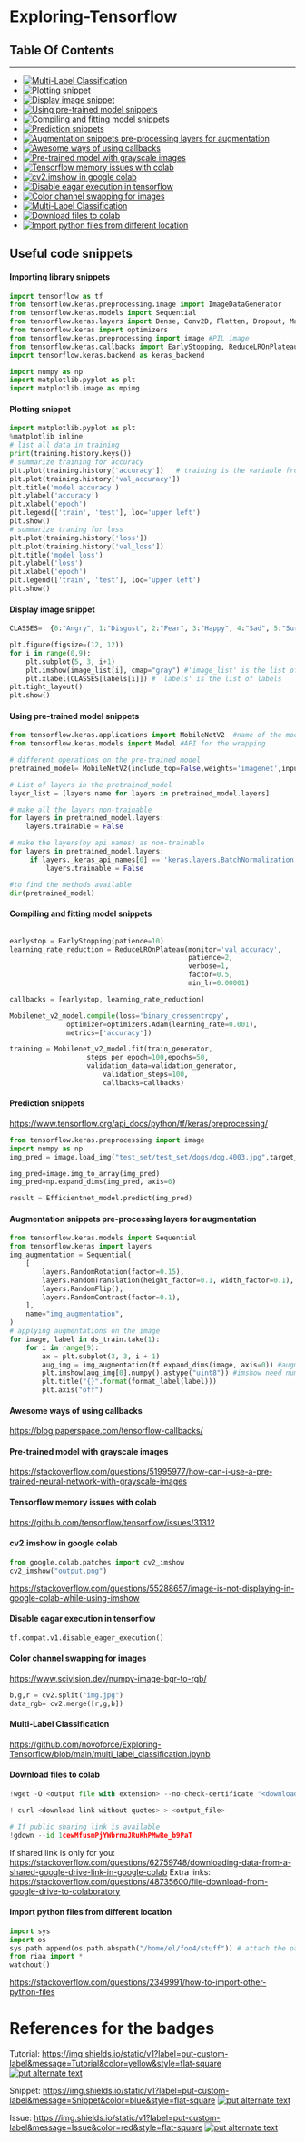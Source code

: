 # Exploring-Tensorflow

## Table Of Contents
---------------------
- <a href='https://github.com/novoforce/Exploring-Tensorflow#importing-library-snippets' target='_blank'><img src='https://img.shields.io/static/v1?label=Importing%20library&message=Snippet&color=blue&style=flat-square' border='0' alt='Multi-Label Classification'/></a>
- <a href='https://github.com/novoforce/Exploring-Tensorflow#plotting-snippet' target='_blank'><img src='https://img.shields.io/static/v1?label=Plotting%20snippet&message=Snippet&color=blue&style=flat-square' border='0' alt='Plotting snippet'/></a>
- <a href='https://github.com/novoforce/Exploring-Tensorflow#Display-image-snippet' target='_blank'><img src='https://img.shields.io/static/v1?label=Display%20image%20snippet&message=Snippet&color=blue&style=flat-square' border='0' alt='Display image snippet'/></a>
- <a href='https://github.com/novoforce/Exploring-Tensorflow#Using-pre-trained-model-snippets' target='_blank'><img src='https://img.shields.io/static/v1?label=Using%20pre-trained%20model%20snippets&message=Snippet&color=blue&style=flat-square' border='0' alt='Using pre-trained model snippets'/></a>
- <a href='https://github.com/novoforce/Exploring-Tensorflow#Compiling-and-fitting-model-snippets' target='_blank'><img src='https://img.shields.io/static/v1?label=Compiling%20and%20fitting%20model%20snippets&message=Snippet&color=blue&style=flat-square' border='0' alt='Compiling and fitting model snippets'/></a>
- <a href='https://github.com/novoforce/Exploring-Tensorflow#Prediction-snippets' target='_blank'><img src='https://img.shields.io/static/v1?label=Prediction%20snippets&message=Snippet&color=blue&style=flat-square' border='0' alt='Prediction snippets'/></a>
- <a href='https://github.com/novoforce/Exploring-Tensorflow#Augmentation-snippets-pre-processing-layers-for-augmentation' target='_blank'><img src='https://img.shields.io/static/v1?label=Augmentation%20snippets%20pre-processing%20layers%20for%20augmentation&message=Snippet&color=blue&style=flat-square' border='0' alt='Augmentation snippets pre-processing layers for augmentation'/></a>
- <a href='https://github.com/novoforce/Exploring-Tensorflow/blob/main/README.md#Awesome-ways-of-using-callbacks' target='_blank'><img src='https://img.shields.io/static/v1?label=Awesome%20ways%20of%20using%20callbacks&message=Tutorial&color=yellow&style=flat-square' border='0' alt='Awesome ways of using callbacks'/></a>
- <a href='https://github.com/novoforce/Exploring-Tensorflow/blob/main/README.md#Pre-trained-model-with-grayscale-images' target='_blank'><img src='https://img.shields.io/static/v1?label=Pre-trained%20model%20with%20grayscale%20images&message=Tutorial&color=yellow&style=flat-square' border='0' alt='Pre-trained model with grayscale images'/></a>
- <a href='https://github.com/novoforce/Exploring-Tensorflow/blob/main/README.md#Tensorflow-memory-issues-with-colab' target='_blank'><img src='https://img.shields.io/static/v1?label=Tensorflow%20memory%20issues%20with%20colab&message=Issue&color=red&style=flat-square' border='0' alt='Tensorflow memory issues with colab'/></a>
- <a href='https://github.com/novoforce/Exploring-Tensorflow/blob/main/README.md#cv2imshow-in-google-colab' target='_blank'><img src='https://img.shields.io/static/v1?label=cv2imshow%20in%20google%20colab&message=Issue&color=red&style=flat-square' border='0' alt='cv2.imshow in google colab'/></a>
- <a href='https://github.com/novoforce/Exploring-Tensorflow#Disable-eagar-execution-in-tensorflow' target='_blank'><img src='https://img.shields.io/static/v1?label=Disable%20eagar%20execution%20in%20tensorflow&message=Snippet&color=blue&style=flat-square' border='0' alt='Disable eagar execution in tensorflow'/></a>
- <a href='https://github.com/novoforce/Exploring-Tensorflow/blob/main/README.md#Color-channel-swapping-for-images' target='_blank'><img src='https://img.shields.io/static/v1?label=Color%20channel%20swapping%20for%20images&message=Tutorial&color=yellow&style=flat-square' border='0' alt='Color channel swapping for images'/></a>
- <a href='https://github.com/novoforce/Exploring-Tensorflow/blob/main/README.md#multi-label-classification' target='_blank'><img src='https://img.shields.io/static/v1?label=Multi-Label%20Classification&message=Tutorial&color=yellow&style=flat-square' border='0' alt='Multi-Label Classification'/></a>
- <a href='https://github.com/novoforce/Exploring-Tensorflow#Download-files-to-colab' target='_blank'><img src='https://img.shields.io/static/v1?label=Download%20files%20to%20colab&message=Snippet&color=blue&style=flat-square' border='0' alt='Download files to colab'/></a>
- <a href='https://github.com/novoforce/Exploring-Tensorflow#Import-python-files-from-different-location' target='_blank'><img src='https://img.shields.io/static/v1?label=Import%20python%20files%20from%20different%20location&message=Snippet&color=blue&style=flat-square' border='0' alt='Import python files from different location'/></a>

## Useful code snippets

#### Importing library snippets

```python
import tensorflow as tf
from tensorflow.keras.preprocessing.image import ImageDataGenerator 
from tensorflow.keras.models import Sequential
from tensorflow.keras.layers import Dense, Conv2D, Flatten, Dropout, MaxPooling2D, Activation,GlobalMaxPooling2D,GlobalAveragePooling2D,BatchNormalization
from tensorflow.keras import optimizers
from tensorflow.keras.preprocessing import image #PIL image
from tensorflow.keras.callbacks import EarlyStopping, ReduceLROnPlateau
import tensorflow.keras.backend as keras_backend

import numpy as np
import matplotlib.pyplot as plt
import matplotlib.image as mpimg

```

#### Plotting snippet
```python
import matplotlib.pyplot as plt
%matplotlib inline
# list all data in training
print(training.history.keys())
# summarize training for accuracy
plt.plot(training.history['accuracy'])   # training is the variable from the fit method
plt.plot(training.history['val_accuracy'])
plt.title('model accuracy')
plt.ylabel('accuracy')
plt.xlabel('epoch')
plt.legend(['train', 'test'], loc='upper left')
plt.show()
# summarize traning for loss
plt.plot(training.history['loss'])
plt.plot(training.history['val_loss'])
plt.title('model loss')
plt.ylabel('loss')
plt.xlabel('epoch')
plt.legend(['train', 'test'], loc='upper left')
plt.show()
```
#### Display image snippet
```python
CLASSES=  {0:"Angry", 1:"Disgust", 2:"Fear", 3:"Happy", 4:"Sad", 5:"Surprise", 6:"Neutral"}

plt.figure(figsize=(12, 12))
for i in range(0,9):
    plt.subplot(5, 3, i+1)
    plt.imshow(image_list[i], cmap="gray") #'image_list' is the list of images
    plt.xlabel(CLASSES[labels[i]]) # 'labels' is the list of labels
plt.tight_layout()
plt.show()
```

#### Using pre-trained model snippets
```python
from tensorflow.keras.applications import MobileNetV2  #name of the model to be used
from tensorflow.keras.models import Model #API for the wrapping

# different operations on the pre-trained model
pretrained_model= MobileNetV2(include_top=False,weights='imagenet',input_shape=input_shape)

# List of layers in the pretrained_model
layer_list = [layers.name for layers in pretrained_model.layers]

# make all the layers non-trainable
for layers in pretrained_model.layers:
    layers.trainable = False

# make the layers(by api names) as non-trainable 
for layers in pretrained_model.layers:
     if layers._keras_api_names[0] == 'keras.layers.BatchNormalization':
         layers.trainable = False

#to find the methods available
dir(pretrained_model)

```

#### Compiling and fitting model snippets
```python

earlystop = EarlyStopping(patience=10)
learning_rate_reduction = ReduceLROnPlateau(monitor='val_accuracy', 
                                            patience=2, 
                                            verbose=1, 
                                            factor=0.5, 
                                            min_lr=0.00001)

callbacks = [earlystop, learning_rate_reduction]

Mobilenet_v2_model.compile(loss='binary_crossentropy',
              optimizer=optimizers.Adam(learning_rate=0.001),
              metrics=['accuracy'])

training = Mobilenet_v2_model.fit(train_generator,
                   steps_per_epoch=100,epochs=50,
                   validation_data=validation_generator,
                       validation_steps=100,
                       callbacks=callbacks)
```

#### Prediction snippets
https://www.tensorflow.org/api_docs/python/tf/keras/preprocessing/
```python
from tensorflow.keras.preprocessing import image
import numpy as np
img_pred = image.load_img("test_set/test_set/dogs/dog.4003.jpg",target_size=(150,150))

img_pred=image.img_to_array(img_pred)
img_pred=np.expand_dims(img_pred, axis=0)

result = Efficientnet_model.predict(img_pred)
```

#### Augmentation snippets pre-processing layers for augmentation
```python
from tensorflow.keras.models import Sequential
from tensorflow.keras import layers
img_augmentation = Sequential(
    [
        layers.RandomRotation(factor=0.15),
        layers.RandomTranslation(height_factor=0.1, width_factor=0.1),
        layers.RandomFlip(),
        layers.RandomContrast(factor=0.1),
    ],
    name="img_augmentation",
)
# applying augmentations on the image
for image, label in ds_train.take(1):
    for i in range(9):
        ax = plt.subplot(3, 3, i + 1)
        aug_img = img_augmentation(tf.expand_dims(image, axis=0)) #augmentation sequential layer
        plt.imshow(aug_img[0].numpy().astype("uint8")) #imshow need numpy array with 'unsigned-int8' precision
        plt.title("{}".format(format_label(label)))
        plt.axis("off")
```

#### Awesome ways of using callbacks
https://blog.paperspace.com/tensorflow-callbacks/


#### Pre-trained model with grayscale images
https://stackoverflow.com/questions/51995977/how-can-i-use-a-pre-trained-neural-network-with-grayscale-images

#### Tensorflow memory issues with colab
https://github.com/tensorflow/tensorflow/issues/31312

#### cv2.imshow in google colab
```python
from google.colab.patches import cv2_imshow
cv2_imshow("output.png")
```
https://stackoverflow.com/questions/55288657/image-is-not-displaying-in-google-colab-while-using-imshow


#### Disable eagar execution in tensorflow
```python
tf.compat.v1.disable_eager_execution()
```

#### Color channel swapping for images
https://www.scivision.dev/numpy-image-bgr-to-rgb/
```python
b,g,r = cv2.split("img.jpg")
data_rgb= cv2.merge([r,g,b])
```

#### Multi-Label Classification
https://github.com/novoforce/Exploring-Tensorflow/blob/main/multi_label_classification.ipynb

#### Download files to colab
```python
!wget -O <output file with extension> --no-check-certificate "<download link>"

! curl <download link without quotes> > <output_file>

# If public sharing link is available
!gdown --id 1cewMfusmPjYWbrnuJRuKhPMwRe_b9PaT
```
If shared link is only for you:
    https://stackoverflow.com/questions/62759748/downloading-data-from-a-shared-google-drive-link-in-google-colab
Extra links:
    https://stackoverflow.com/questions/48735600/file-download-from-google-drive-to-colaboratory

#### Import python files from different location
```python
import sys 
import os
sys.path.append(os.path.abspath("/home/el/foo4/stuff")) # attach the path of the directory to be included
from riaa import *
watchout()
```
https://stackoverflow.com/questions/2349991/how-to-import-other-python-files

















# References for the badges
Tutorial:
https://img.shields.io/static/v1?label=put-custom-label&message=Tutorial&color=yellow&style=flat-square
<a href='https://github.com/novoforce/Exploring-Tensorflow/blob/main/README.md#' target='_blank'><img src='https://img.shields.io/static/v1?label=put%20label&message=Tutorial&color=yellow&style=flat-square' border='0' alt='put alternate text'/></a>


Snippet:
https://img.shields.io/static/v1?label=put-custom-label&message=Snippet&color=blue&style=flat-square
<a href='https://github.com/novoforce/Exploring-Tensorflow#' target='_blank'><img src='https://img.shields.io/static/v1?label=put%20label&message=Snippet&color=blue&style=flat-square' border='0' alt='put alternate text'/></a>

Issue:
https://img.shields.io/static/v1?label=put-custom-label&message=Issue&color=red&style=flat-square
<a href='https://github.com/novoforce/Exploring-Tensorflow/blob/main/README.md#' target='_blank'><img src='https://img.shields.io/static/v1?label=put%20label&message=Issue&color=red&style=flat-square' border='0' alt='put alternate text'/></a>
